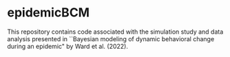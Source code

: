 # epidemicBCM

This repository contains code associated with the simulation study and data analysis presented in ``Bayesian modeling of dynamic behavioral change during an
epidemic" by Ward et al. (2022).
